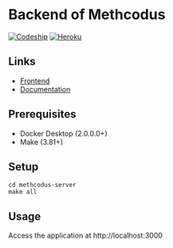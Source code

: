 # Backend of Methcodus

[![Codeship](https://app.codeship.com/projects/b701b2c0-5495-0137-5391-4e65bd5a04bb/status?branch=master)](https://app.codeship.com/projects/341122)
[![Heroku](https://pyheroku-badge.herokuapp.com/?app=methcodus-server)](https://methcodus-server.herokuapp.com)

## Links

- [Frontend](https://github.com/fityocsaba96/methcodus-client)
- [Documentation](https://github.com/fityocsaba96/methcodus-thesis)

## Prerequisites

- Docker Desktop (2.0.0.0+)
- Make (3.81+)

## Setup

```
cd methcodus-server
make all
```

## Usage

Access the application at http://localhost:3000
